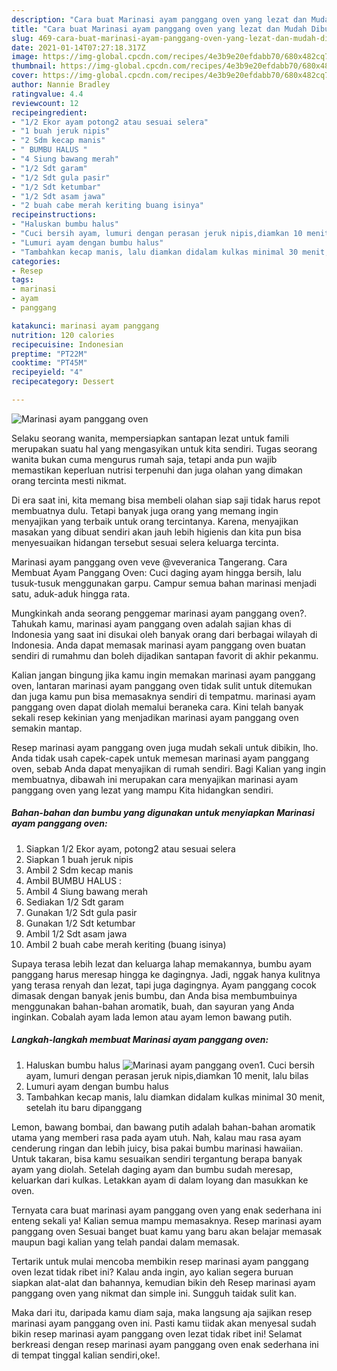 ```yaml
---
description: "Cara buat Marinasi ayam panggang oven yang lezat dan Mudah Dibuat"
title: "Cara buat Marinasi ayam panggang oven yang lezat dan Mudah Dibuat"
slug: 469-cara-buat-marinasi-ayam-panggang-oven-yang-lezat-dan-mudah-dibuat
date: 2021-01-14T07:27:18.317Z
image: https://img-global.cpcdn.com/recipes/4e3b9e20efdabb70/680x482cq70/marinasi-ayam-panggang-oven-foto-resep-utama.jpg
thumbnail: https://img-global.cpcdn.com/recipes/4e3b9e20efdabb70/680x482cq70/marinasi-ayam-panggang-oven-foto-resep-utama.jpg
cover: https://img-global.cpcdn.com/recipes/4e3b9e20efdabb70/680x482cq70/marinasi-ayam-panggang-oven-foto-resep-utama.jpg
author: Nannie Bradley
ratingvalue: 4.4
reviewcount: 12
recipeingredient:
- "1/2 Ekor ayam potong2 atau sesuai selera"
- "1 buah jeruk nipis"
- "2 Sdm kecap manis"
- " BUMBU HALUS "
- "4 Siung bawang merah"
- "1/2 Sdt garam"
- "1/2 Sdt gula pasir"
- "1/2 Sdt ketumbar"
- "1/2 Sdt asam jawa"
- "2 buah cabe merah keriting buang isinya"
recipeinstructions:
- "Haluskan bumbu halus"
- "Cuci bersih ayam, lumuri dengan perasan jeruk nipis,diamkan 10 menit, lalu bilas"
- "Lumuri ayam dengan bumbu halus"
- "Tambahkan kecap manis, lalu diamkan didalam kulkas minimal 30 menit, setelah itu baru dipanggang"
categories:
- Resep
tags:
- marinasi
- ayam
- panggang

katakunci: marinasi ayam panggang 
nutrition: 120 calories
recipecuisine: Indonesian
preptime: "PT22M"
cooktime: "PT45M"
recipeyield: "4"
recipecategory: Dessert

---
```



![Marinasi ayam panggang oven](https://img-global.cpcdn.com/recipes/4e3b9e20efdabb70/680x482cq70/marinasi-ayam-panggang-oven-foto-resep-utama.jpg)

Selaku seorang wanita, mempersiapkan santapan lezat untuk famili merupakan suatu hal yang mengasyikan untuk kita sendiri. Tugas seorang  wanita bukan cuma mengurus rumah saja, tetapi anda pun wajib memastikan keperluan nutrisi terpenuhi dan juga olahan yang dimakan orang tercinta mesti nikmat.

Di era  saat ini, kita memang bisa membeli olahan siap saji tidak harus repot membuatnya dulu. Tetapi banyak juga orang yang memang ingin menyajikan yang terbaik untuk orang tercintanya. Karena, menyajikan masakan yang dibuat sendiri akan jauh lebih higienis dan kita pun bisa menyesuaikan hidangan tersebut sesuai selera keluarga tercinta. 

Marinasi ayam panggang oven veve @veveranica Tangerang. Cara Membuat Ayam Panggang Oven: Cuci daging ayam hingga bersih, lalu tusuk-tusuk menggunakan garpu. Campur semua bahan marinasi menjadi satu, aduk-aduk hingga rata.

Mungkinkah anda seorang penggemar marinasi ayam panggang oven?. Tahukah kamu, marinasi ayam panggang oven adalah sajian khas di Indonesia yang saat ini disukai oleh banyak orang dari berbagai wilayah di Indonesia. Anda dapat memasak marinasi ayam panggang oven buatan sendiri di rumahmu dan boleh dijadikan santapan favorit di akhir pekanmu.

Kalian jangan bingung jika kamu ingin memakan marinasi ayam panggang oven, lantaran marinasi ayam panggang oven tidak sulit untuk ditemukan dan juga kamu pun bisa memasaknya sendiri di tempatmu. marinasi ayam panggang oven dapat diolah memalui beraneka cara. Kini telah banyak sekali resep kekinian yang menjadikan marinasi ayam panggang oven semakin mantap.

Resep marinasi ayam panggang oven juga mudah sekali untuk dibikin, lho. Anda tidak usah capek-capek untuk memesan marinasi ayam panggang oven, sebab Anda dapat menyajikan di rumah sendiri. Bagi Kalian yang ingin membuatnya, dibawah ini merupakan cara menyajikan marinasi ayam panggang oven yang lezat yang mampu Kita hidangkan sendiri.

<!--inarticleads1-->

##### Bahan-bahan dan bumbu yang digunakan untuk menyiapkan Marinasi ayam panggang oven:

1. Siapkan 1/2 Ekor ayam, potong2 atau sesuai selera
1. Siapkan 1 buah jeruk nipis
1. Ambil 2 Sdm kecap manis
1. Ambil  BUMBU HALUS :
1. Ambil 4 Siung bawang merah
1. Sediakan 1/2 Sdt garam
1. Gunakan 1/2 Sdt gula pasir
1. Gunakan 1/2 Sdt ketumbar
1. Ambil 1/2 Sdt asam jawa
1. Ambil 2 buah cabe merah keriting (buang isinya)


Supaya terasa lebih lezat dan keluarga lahap memakannya, bumbu ayam panggang harus meresap hingga ke dagingnya. Jadi, nggak hanya kulitnya yang terasa renyah dan lezat, tapi juga dagingnya. Ayam panggang cocok dimasak dengan banyak jenis bumbu, dan Anda bisa membumbuinya menggunakan bahan-bahan aromatik, buah, dan sayuran yang Anda inginkan. Cobalah ayam lada lemon atau ayam lemon bawang putih. 

<!--inarticleads2-->

##### Langkah-langkah membuat Marinasi ayam panggang oven:

1. Haluskan bumbu halus
<img src="https://img-global.cpcdn.com/steps/198827fedbbfbac5/160x128cq70/marinasi-ayam-panggang-oven-langkah-memasak-1-foto.jpg" alt="Marinasi ayam panggang oven">1. Cuci bersih ayam, lumuri dengan perasan jeruk nipis,diamkan 10 menit, lalu bilas
1. Lumuri ayam dengan bumbu halus
1. Tambahkan kecap manis, lalu diamkan didalam kulkas minimal 30 menit, setelah itu baru dipanggang


Lemon, bawang bombai, dan bawang putih adalah bahan-bahan aromatik utama yang memberi rasa pada ayam utuh. Nah, kalau mau rasa ayam cenderung ringan dan lebih juicy, bisa pakai bumbu marinasi hawaiian. Untuk takaran, bisa kamu sesuaikan sendiri tergantung berapa banyak ayam yang diolah. Setelah daging ayam dan bumbu sudah meresap, keluarkan dari kulkas. Letakkan ayam di dalam loyang dan masukkan ke oven. 

Ternyata cara buat marinasi ayam panggang oven yang enak sederhana ini enteng sekali ya! Kalian semua mampu memasaknya. Resep marinasi ayam panggang oven Sesuai banget buat kamu yang baru akan belajar memasak maupun bagi kalian yang telah pandai dalam memasak.

Tertarik untuk mulai mencoba membikin resep marinasi ayam panggang oven lezat tidak ribet ini? Kalau anda ingin, ayo kalian segera buruan siapkan alat-alat dan bahannya, kemudian bikin deh Resep marinasi ayam panggang oven yang nikmat dan simple ini. Sungguh taidak sulit kan. 

Maka dari itu, daripada kamu diam saja, maka langsung aja sajikan resep marinasi ayam panggang oven ini. Pasti kamu tiidak akan menyesal sudah bikin resep marinasi ayam panggang oven lezat tidak ribet ini! Selamat berkreasi dengan resep marinasi ayam panggang oven enak sederhana ini di tempat tinggal kalian sendiri,oke!.

